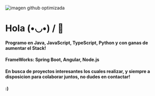 ![imagen github optimizada](https://github.com/JaviCaiola/JaviCaiola/assets/114126710/61888a1d-6ad4-4981-b80d-5a92b44bf17d)

# Hola  (•◡•) / 👋

#### Programo en Java, JavaScript, TypeScript, Python y con ganas de aumentar el Stack!
#### FrameWorks: Spring Boot, Angular, Node.js 
#### En busca de proyectos interesantes los cuales realizar, y siempre a disposicion para colaborar juntos, no dudes en contactar!
#### :) 
####
####
####
  
